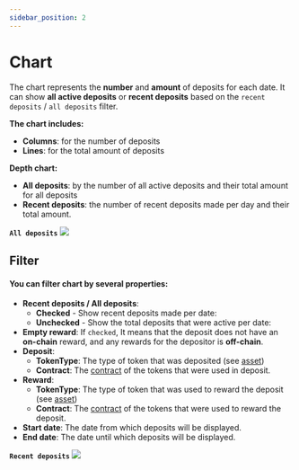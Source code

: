 ```yaml
---
sidebar_position: 2
---
```


# Chart

The chart represents the **number** and **amount** of deposits for each date. It can show **all active deposits** or **recent deposits** based on the `recent deposits` / `all deposits` filter. 

**The chart includes:** 
- **Columns**: for the number of deposits 
- **Lines**: for the total amount of deposits 

**Depth chart:**
- **All deposits**: by the number of all active deposits and their total amount for all deposits
- **Recent deposits**: the number of recent deposits made per day and their total amount.

**`All deposits`**
![](/img/complex-mechanics/pyramid/chart.png)

## Filter

#### You can filter chart by several properties:

- **Recent deposits / All deposits**: 
    - **Checked** - Show recent deposits made per date:
    - **Unchecked** - Show the total deposits that were active per date:
- **Empty reward**: If `checked`, It means that the deposit does not have an **on-chain** reward, and any rewards for the depositor is **off-chain**.
- **Deposit**:
    - **TokenType**: The type of token that was deposited (see [asset](/admin/miscellaneous/asset))
    - **Contract**: The [contract](/admin/hierarchy/ERC721/contract) of the tokens that were used in deposit.
- **Reward**: 
    - **TokenType**: The type of token that was used to reward the deposit (see [asset](/admin/miscellaneous/asset))
    - **Contract**: The [contract](/admin/hierarchy/ERC721/contract) of the tokens that were used to reward the deposit.
- **Start date**: The date from which deposits will be displayed.
- **End date**: The date until which deposits will be displayed.

**`Recent deposits`**
![](/img/complex-mechanics/pyramid/chart_filter.png)
